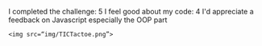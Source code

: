 I completed the challenge: 5
I feel good about my code: 4
I'd appreciate a feedback on Javascript especially the OOP part

```
<img src=“img/TICTactoe.png”>



```

